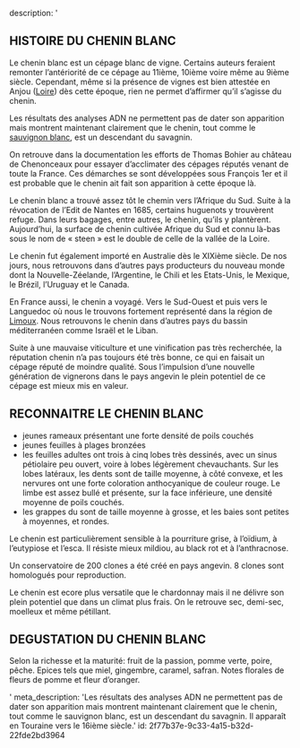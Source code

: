 description: '<h2 class="text-base md:text-lg">HISTOIRE DU CHENIN BLANC</h2><p>Le chenin blanc est un cépage blanc de vigne. Certains auteurs feraient remonter l’antériorité de ce cépage au 11ième, 10ième voire même au 9ième siècle. Cependant, même si la présence de vignes est bien attestée en Anjou (<a href="/fr/region/loire">Loire</a>) dès cette époque, rien ne permet d’affirmer qu’il s’agisse du chenin.&nbsp;</p><p>Les résultats des analyses ADN ne permettent pas de dater son apparition mais montrent maintenant clairement que le chenin, tout comme le <a href="/fr/grape/sauvignon-blanc">sauvignon blanc</a>, est un descendant du savagnin.&nbsp;</p><p>On retrouve dans la documentation les efforts de Thomas Bohier au château de Chenonceaux pour essayer d’acclimater des cépages réputés venant de toute la France. Ces démarches se sont développées sous François 1er et il est probable que le chenin ait fait son apparition à cette époque là.</p><p>Le chenin blanc a trouvé assez tôt le chemin vers l’Afrique du Sud. Suite à la révocation de l’Edit de Nantes en 1685, certains huguenots y trouvèrent refuge. Dans leurs bagages, entre autres, le chenin, qu’ils y plantèrent. Aujourd’hui, la surface de chenin cultivée Afrique du Sud et connu là-bas sous le nom de « steen » est le double de celle de la vallée de la Loire.&nbsp;</p><p>Le chenin fut également importé en Australie dès le XIXième siècle. De nos jours, nous retrouvons dans d’autres pays producteurs du nouveau monde dont la Nouvelle-Zéelande, l’Argentine, le Chili et les Etats-Unis, le Mexique, le Brézil, l’Uruguay et le Canada.</p><p>En France aussi, le chenin a voyagé. Vers le Sud-Ouest et puis vers le Languedoc où nous le trouvons fortement représenté dans la région de <a href="/fr/region/limoux">Limoux</a>. Nous retrouvons le chenin dans d’autres pays du bassin méditerranéen comme Israël et le Liban.</p><p>Suite à une mauvaise viticulture et une vinification pas très recherchée, la réputation chenin n’a pas toujours été très bonne, ce qui en faisait un cépage réputé de moindre qualité. Sous l’impulsion d’une nouvelle génération de vignerons dans le pays angevin le plein potentiel de ce cépage est mieux mis en valeur.</p><h2 class="text-base md:text-lg">RECONNAITRE LE CHENIN BLANC</h2><ul><li>jeunes rameaux présentant une forte densité de poils couchés<br></li><li>jeunes feuilles à plages bronzées<br></li><li>les feuilles adultes ont trois à cinq lobes très dessinés, avec un sinus pétiolaire peu ouvert, voire à lobes légèrement chevauchants. Sur les lobes latéraux, les dents sont de taille moyenne, à côté convexe, et les nervures ont une forte coloration anthocyanique de couleur rouge. Le limbe est assez bullé et présente, sur la face inférieure, une densité moyenne de poils couchés.<br></li><li>les grappes du sont de taille moyenne à grosse, et les baies sont petites à moyennes, et rondes.<br></li></ul><p>Le chenin est particulièrement sensible à la pourriture grise, à l’oïdium, à l’eutypiose et l’esca. Il résiste mieux mildiou, au black rot et à l’anthracnose.</p><p>Un conservatoire de 200 clones a été créé en pays angevin. 8 clones sont homologués pour reproduction.</p><p>Le chenin est ecore plus versatile que le chardonnay mais il ne délivre son plein potentiel que dans un climat plus frais. On le retrouve sec, demi-sec, moelleux et même pétillant.</p><h2 class="text-base md:text-lg">DEGUSTATION DU CHENIN BLANC</h2><p>Selon la richesse et la maturité: fruit de la passion, pomme verte, poire, pêche. Epices tels que miel, gingembre, caramel, safran. Notes florales de fleurs de pomme et fleur d’oranger.</p>'
meta_description: 'Les résultats des analyses ADN ne permettent pas de dater son apparition mais montrent maintenant clairement que le chenin, tout comme le sauvignon blanc, est un descendant du savagnin. Il apparaît en Touraine vers le 16ième siècle.'
id: 2f77b37e-9c33-4a15-b32d-22fde2bd3964
